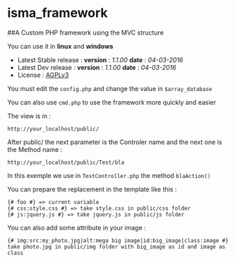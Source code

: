 # isma_framework
##A Custom PHP framework using the MVC structure

You can use it in **linux** and **windows**

- Latest Stable release : **version** : *1.1.00* **date** : *04-03-2016*
- Latest Dev release : **version** : *1.1.00* **date** : *04-03-2016*
- License : [AGPLv3](http://www.gnu.org/licenses/agpl-3.0.fr.html)

You must edit the `config.php` and change the value in `$array_database`  

You can also use `cmd.php` to use the framework more quickly and easier

The view is in :  

```
http://your_localhost/public/
```
  
After public/ the next parameter is the Controler name and the next one is the Method name :  
```
http://your_localhost/public/Test/bla
```
  
In this exemple we use in `TestController.php` the method `blaAction()`
  
You can prepare the replacement in the template like this :  
```
{# foo #} => current variable
{# css:style.css #} => take style.css in public/css folder
{# js:jquery.js #} => take jquery.js in public/js folder
```

You can also add some attribute in your image :  
```
{# img:src:my_photo.jpg|alt:mega big image|id:big_image|class:image #}
take photo.jpg in public/img folder with big_image as id and image as class
```
